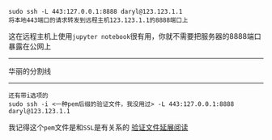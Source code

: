 ``` shell
sudo ssh -L 443:127.0.0.1:8888 daryl@123.123.1.1
将本地443端口的请求转发到远程主机123.123.1.1的8888端口上
```
这在远程主机上使用`jupyter notebook`很有用，你就不需要把服务器的8888端口暴露在公网上

--- 
华丽的分割线 

---

```
还有带i选项的
sudo ssh -i <一种pem后缀的验证文件，我没用过> -L 443:127.0.0.1:8888 daryl@123.123.1.1
```
我记得这个`pem`文件是和`SSL`是有关系的
[验证文件延展阅读](https://blog.csdn.net/fdipzone/article/details/79763632)
